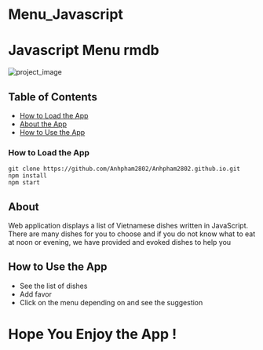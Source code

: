 # Menu_Javascript
# Javascript Menu rmdb
![project_image](https://user-images.githubusercontent.com/19906050/231557375-ca7152fa-6e46-4481-b990-cb927b95cba1.png)


## Table of Contents

* [How to Load the App](#howtoloadtheapp)
* [About the App](#about)
* [How to Use the App](#how-to-use-the-app)

### How to Load the App
```
git clone https://github.com/Anhpham2802/Anhpham2802.github.io.git
npm install
npm start
```
## About
Web application displays a list of Vietnamese dishes written in JavaScript. There are many dishes for you to choose and if you do not know what to eat at noon or evening, we have provided and evoked dishes to help you

## How to Use the App

- See the list of dishes
- Add favor
- Click on the menu depending on and see the suggestion

# Hope You Enjoy the App !

